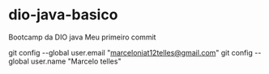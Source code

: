 # dio-java-basico
Bootcamp da DIO java
Meu primeiro commit

 git config --global user.email "marceloniat12telles@gmail.com"
git config --global user.name "Marcelo telles"